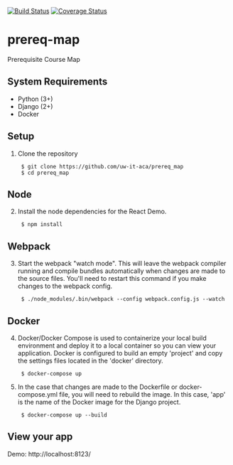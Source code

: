 [![Build Status](https://travis-ci.com/uw-it-aca/prereq-map.svg?branch=master)](https://travis-ci.com/uw-it-aca/prereq-map) [![Coverage Status](https://coveralls.io/repos/github/uw-it-aca/prereq_map/badge.svg?branch=master)](https://coveralls.io/github/uw-it-aca/prereq_map?branch=master)
# prereq-map
Prerequisite Course Map

System Requirements
-------------------
* Python (3+)
* Django (2+)
* Docker

Setup
-----

1. Clone the repository

        $ git clone https://github.com/uw-it-aca/prereq_map
        $ cd prereq_map

Node
----

2. Install the node dependencies for the React Demo.

        $ npm install

Webpack
-------

3. Start the webpack "watch mode". This will leave the webpack compiler running
   and compile bundles automatically when changes are made to the source files.
   You'll need to restart this command if you make changes to the webpack config.

        $ ./node_modules/.bin/webpack --config webpack.config.js --watch

Docker
------

4. Docker/Docker Compose is used to containerize your local build environment
    and deploy it to a local container so you can view your application. Docker
    is configured to build an empty 'project' and copy the settings files located
    in the 'docker' directory.

        $ docker-compose up

5. In the case that changes are made to the Dockerfile or docker-compose.yml file,
    you will need to rebuild the image. In this case, 'app' is the name of the
    Docker image for the Django project.

        $ docker-compose up --build

View your app
-------------

Demo: http://localhost:8123/
